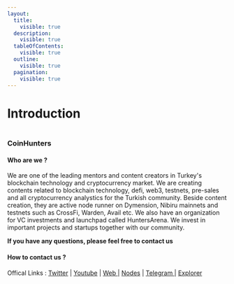 ```yaml
---
layout:
  title:
    visible: true
  description:
    visible: true
  tableOfContents:
    visible: true
  outline:
    visible: true
  pagination:
    visible: true
---
```


# Introduction

<figure><img src="https://pbs.twimg.com/profile_banners/1408025751463600128/1716412022/1500x500" alt=""><figcaption></figcaption></figure>

### CoinHunters <a href="#cryptonodeid" id="cryptonodeid"></a>

#### Who are we ? <a href="#who-are-we" id="who-are-we"></a>

We are one of the leading mentors and content creators in Turkey's blockchain technology and cryptocurrency market. We are creating contents related to blockchain technology, defi, web3, testnets, pre-sales and all cryptocurrency analystics for the Turkish community. Beside content creation, they are active node runner on Dymension, Nibiru mainnets and testnets such as CrossFi, Warden, Avail etc. We also have an organization for VC investments and launchpad called HuntersArena. We invest in important projects and startups together with our community.

**If you have any questions, please feel free to contact us**&#x20;

#### How to contact us ? <a href="#how-to-contact-us" id="how-to-contact-us"></a>

Offical Links : [Twitter](https://twitter.com/CoinHuntersTR) | [Youtube](https://www.youtube.com/@CoinHuntersTR) | [Web ](https://coinhunterstr.com/)| [Nodes](https://nodes.coinhunterstr.com/) | [Telegram ](https://t.me/CoinHuntersTR)| [Explorer](https://explorer.coinhunterstr.com/)

